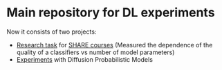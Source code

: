 # Main repository for DL experiments

Now it consists of two projects:

* [Research task](/SHARE_research/) for [SHARE courses](https://sharemsu.ru/) (Measured the dependence of the quality of a classifiers vs number of model parameters)
* [Experiments](/Diffusion_models/) with Diffusion Probabilistic Models
